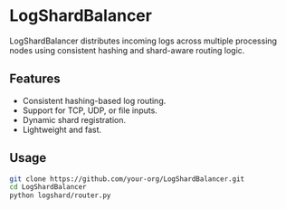# LogShardBalancer

LogShardBalancer distributes incoming logs across multiple processing nodes using consistent hashing and shard-aware routing logic.

## Features
- Consistent hashing-based log routing.
- Support for TCP, UDP, or file inputs.
- Dynamic shard registration.
- Lightweight and fast.

## Usage
```bash
git clone https://github.com/your-org/LogShardBalancer.git
cd LogShardBalancer
python logshard/router.py
